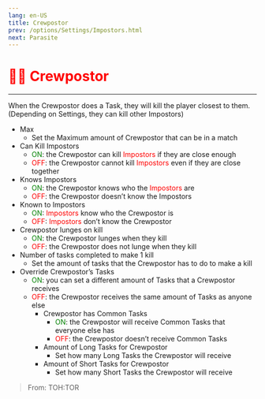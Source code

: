 ```yaml
---
lang: en-US
title: Crewpostor
prev: /options/Settings/Impostors.html
next: Parasite
---
```


# <font color="red">👨‍🚀 <b>Crewpostor</b></font> <Badge text="Madmate" type="tip" vertical="middle"/>
---

When the Crewpostor does a Task, they will kill the player closest to them. (Depending on Settings, they can kill other Impostors)
* Max
  * Set the Maximum amount of Crewpostor that can be in a match
* Can Kill Impostors
  * <font color=green>ON</font>: the Crewpostor can kill <font color=red>Impostors</font> if they are close enough
  * <font color=red>OFF</font>: the Crewpostor cannot kill <font color=red>Impostors</font> even if they are close together
* Knows Impostors
  * <font color=green>ON</font>: the Crewpostor knows who the <font color=red>Impostors</font> are
  * <font color=red>OFF</font>: the Crewpostor doesn’t know the Impostors
* Known to Impostors
  * <font color=green>ON</font>: <font color=red>Impostors</font> know who the Crewpostor is
  * <font color=red>OFF</font>: <font color=red>Impostors</font> don’t know the Crewpostor
* Crewpostor lunges on kill
  * <font color=green>ON</font>: the Crewpostor lunges when they kill
  * <font color=red>OFF</font>: the Crewpostor does not lunge when they kill
* Number of tasks completed to make 1 kill
  * Set the amount of tasks that the Crewpostor has to do to make a kill
* Override Crewpostor’s Tasks
  * <font color=green>ON</font>: you can set a different amount of Tasks that a Crewpostor receives
  * <font color=red>OFF</font>: the Crewpostor receives the same amount of Tasks as anyone else
    * Crewpostor has Common Tasks
      * <font color=green>ON</font>: the Crewpostor will receive Common Tasks that everyone else has
      * <font color=red>OFF</font>: the Crewpostor doesn’t receive Common Tasks
    * Amount of Long Tasks for Crewpostor
      * Set how many Long Tasks the Crewpostor will receive
    * Amount of Short Tasks for Crewpostor
      * Set how many Short Tasks the Crewpostor will receive

> From: TOH:TOR
